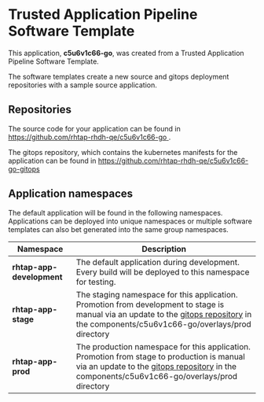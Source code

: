 # Trusted Application Pipeline Software Template

This application, **c5u6v1c66-go**, was created from a Trusted Application Pipeline Software Template.

The software templates create a new source and gitops deployment repositories with a sample source application. 

## Repositories

The source code for your application can be found in [https://github.com/rhtap-rhdh-qe/c5u6v1c66-go ](https://github.com/rhtap-rhdh-qe/c5u6v1c66-go ).
 
The gitops repository, which contains the kubernetes manifests for the application can be found in 
[https://github.com/rhtap-rhdh-qe/c5u6v1c66-go-gitops ](https://github.com/rhtap-rhdh-qe/c5u6v1c66-go-gitops ) 

## Application namespaces 

The default application will be found in the following namespaces. Applications can be deployed into unique namespaces or multiple software templates can also bet generated into the same group namespaces.  

|  Namespace   |  Description   |  
| -------- | -------- |   
| **rhtap-app-development** | The default application during development. Every build will be deployed to this namespace for testing. | 
| **rhtap-app-stage** | The staging namespace for this application. Promotion from development to stage is manual via an update to the [gitops repository](https://github.com/rhtap-rhdh-qe/c5u6v1c66-go-gitops ) in the components/c5u6v1c66-go/overlays/prod directory |  
| **rhtap-app-prod** | The production namespace for this application. Promotion from stage to production is manual via an update to the [gitops repository](https://github.com/rhtap-rhdh-qe/c5u6v1c66-go-gitops ) in the components/c5u6v1c66-go/overlays/prod directory | 
